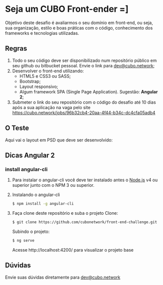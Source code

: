 # Seja um CUBO Front-ender =]

Objetivo deste desafio é avaliarmos o seu domínio em front-end, ou seja, sua organização, estilo e boas práticas com o código, conhecimento dos frameworks e tecnologias utilizadas.

## Regras

1. Todo o seu código deve ser disponibilizado num repositório público em seu github ou bitbucket pessoal. Envie o link para dev@cubo.network;  
2. Desenvolver o front-end utilizando: 
    - HTML5 e CSS3 ou SASS;
    - Bootstrap;
    - Layout responsivo;
    - Algum framework SPA (Single Page Application). Sugestão: **Angular 2**;
3. Submeter o link do seu repositório com o código do desafio até 10 dias após a sua aplicação na vaga pelo site https://cubo.network/jobs/96b32cb4-20aa-4f44-b34c-dc4cfa05adb4  

## O Teste

Aqui vai o layout em PSD que deve ser desenvolvido:

## Dicas Angular 2

### install angular-cli
1. Para instalar o angular-cli você deve ter instalado antes o [Node.js](https://nodejs.org/) v4 ou superior junto com o NPM 3 ou superior.

2. Instalando o angular-cli 
    ```sh
    $ npm install -g angular-cli
    ```

3. Faça clone deste repositório e suba o projeto
    Clone: 
    ```sh
    $ git clone https://github.com/cubonetwork/front-end-challenge.git
    ```
    Subindo o projeto:
    ```sh
    $ ng serve
    ```
    Acesse http://localhost:4200/ para visualizar o projeto base

## Dúvidas
Envie suas dúvidas diretamente para dev@cubo.network
